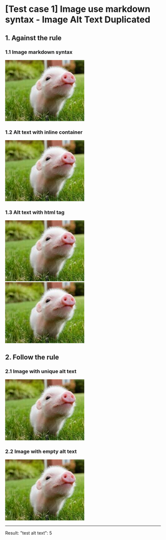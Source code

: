 # [Test case 1] Image use markdown syntax - Image Alt Text Duplicated

## 1. Against the rule
### 1.1 Image markdown syntax
![test alt text](./images/pig1.jpg)
### 1.2 Alt text with inline container
![**test** alt text](./images/pig2.jpg) 
### 1.3 Alt text with html tag
![<b>test</b> alt text](./images/pig3.jpg)
![<div><b>test</b></div> alt text](./images/pig4.jpg)

## 2. Follow the rule
### 2.1 Image with unique alt text
![unique alt text](./images/pig11.jpg)
### 2.2 Image with empty alt text
![](./images/pig12.jpg)

--------------------------------------------------
Result: 
    "test alt text": 5
